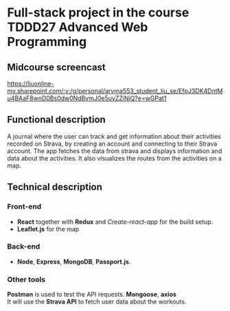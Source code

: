 # Full-stack project in the course TDDD27 Advanced Web Programming

## Midcourse screencast
https://liuonline-my.sharepoint.com/:v:/g/personal/arvma553_student_liu_se/EfpJ3DK4DntMu4BAaF8wnD0Bs0dw0NdBvmJ0e5uvZZiNiQ?e=wGPat1

## Functional description

A journal where the user can track and get information about their activities recorded on Strava, by creating an account and connecting to their Strava account. The app fetches the data from strava and displays information and data about the activities. It also visualizes the routes from the activities on a map.

## Technical description

### Front-end

- **React** together with **Redux** and _Create-react-app_ for the build setup.
- **Leaflet.js** for the map

### Back-end

- **Node**, **Express**, **MongoDB**, **Passport.js**.

### Other tools

**Postman** is used to test the API requests. **Mongoose**, **axios**  
It will use the **Strava API** to fetch user data about the workouts.
